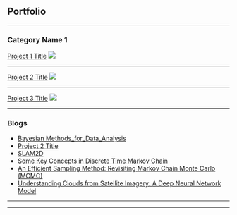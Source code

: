 ## Portfolio

---

### Category Name 1 

[Project 1 Title](/sample_page)
<img src="images/dummy_thumbnail.jpg?raw=true"/>

---
[Project 2 Title](/pdf/sample_presentation.pdf)
<img src="images/dummy_thumbnail.jpg?raw=true"/>

---
[Project 3 Title](http://example.com/)
<img src="images/dummy_thumbnail.jpg?raw=true"/>

---

### Blogs

- [Bayesian Methods_for_Data_Analysis](/posts/Bayesian_methods_for_data_ana)
- [Project 2 Title](http://example.com/)
- [SLAM2D](https://lkforward.github.io/SLAM2D)
- [Some Key Concepts in Discrete Time Markov Chain](/posts/MCMC/part1_Markov_chain_theory.html)
- [An Efficient Sampling Method: Revisiting Markov Chain Monte Carlo (MCMC)](/posts/MCMC/part2_MCMC_algo.html)
- [Understanding Clouds from Satellite Imagery: A Deep Neural Network Model](/posts/MCMC/12292019_Understand_cloud.html)

---




---
<!-- Remove above link if you don't want to attibute -->
